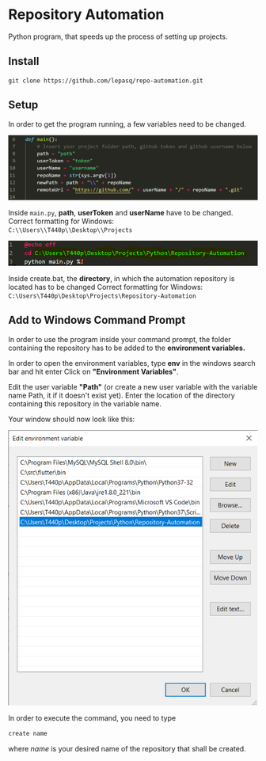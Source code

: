 # Repository Automation

Python program, that speeds up the process of setting up projects.

## Install

```git
git clone https://github.com/lepasq/repo-automation.git
```

## Setup

In order to get the program running, a few variables need to be changed.

![alt Screenshot](https://github.com/lepasq/repo-automation/blob/master/screenshots/python.png "Variables to be changed inside main.py")  

Inside ``main.py``, **path**, **userToken** and **userName** have to be changed.  
Correct formatting for Windows:  
``C:\\Users\\T440p\\Desktop\\Projects``

![alt Screenshot](https://github.com/lepasq/repo-automation/blob/master/screenshots/batch.png "Path to be changed inside create.bat")

Inside create.bat, the **directory**, in which the automation repository is located has to be changed
Correct formatting for Windows: ``C:\Users\T440p\Desktop\Projects\Repository-Automation``

## Add to Windows Command Prompt

In order to use the program inside your command prompt, the folder containing the repository has to be added to the **environment variables.**

In order to open the environment variables, type **env** in the windows search bar and hit enter
Click on **"Environment Variables"**.

Edit the user variable **"Path"** (or create a new user variable with the variable name Path, it if it doesn't exist yet).
Enter the location of the directory containing this repository in the variable name.

Your window should now look like this:

![alt Screenshot](https://github.com/lepasq/repo-automation/blob/master/screenshots/env.png "Environment Variables window")

In order to execute the command, you need to type

```bash
create name
```

 where _name_ is your desired name of the repository that shall be created.
